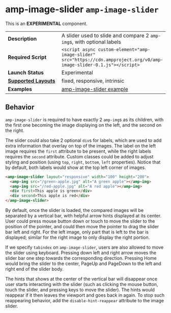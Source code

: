 <!--
Copyright 2018 The AMP HTML Authors. All Rights Reserved.

Licensed under the Apache License, Version 2.0 (the "License");
you may not use this file except in compliance with the License.
You may obtain a copy of the License at

      http://www.apache.org/licenses/LICENSE-2.0

Unless required by applicable law or agreed to in writing, software
distributed under the License is distributed on an "AS-IS" BASIS,
WITHOUT WARRANTIES OR CONDITIONS OF ANY KIND, either express or implied.
See the License for the specific language governing permissions and
limitations under the License.
-->

# <a name="`amp-image-slider`">amp-image-slider</a> `amp-image-slider`

This is an __EXPERIMENTAL__ component.

<table>
  <tr>
    <td width="40%"><strong>Description</strong></td>
    <td>A slider used to slide and compare 2 <code>amp-img</code>s, with optional labels</td>
  </tr>
  <tr>
    <td width="40%"><strong>Required Script</strong></td>
    <td><code>&lt;script async custom-element="amp-image-slider" src="https://cdn.ampproject.org/v0/amp-image-slider-0.1.js">&lt;/script></code></td>
  </tr>
  <tr>
    <td class="col-fourty"><strong>Launch Status</strong></td>
    <td>Experimental</td>
  </tr>
  <tr>
    <td class="col-fourty"><strong><a href="https://www.ampproject.org/docs/guides/responsive/control_layout.html">Supported Layouts</a></strong></td>
    <td>fixed, responsive, intrinsic</td>
  </tr>
  <tr>
    <td width="40%"><strong>Examples</strong></td>
    <td><a href="https://ampbyexample.com/components/amp-image-slider/">amp-image-slider example</a></td>
  </tr>
</table>

## Behavior

`amp-image-slider` is required to have exactly 2 `amp-img`s as its children, with the first one becoming the image displaying on the left, and the second on the right.

The slider could also take 2 optional `div`s for labels, which are used to add extra information that overlay on top of the images. The label on the left image requires the `first` attribute to be present, while the right labels requires the `second` attribute. Custom classes could be added to adjust styling and position (using `top`, `right`, `bottom`, `left` properties). Notice that by default, both labels would show at the top left corner of images.

```html
<amp-image-slider layout="responsive" width="100" height="200">
  <amp-img src="/green-apple.jpg" alt="A green apple"></amp-img>
  <amp-img src="/red-apple.jpg" alt="A red apple"></amp-img>
  <div first>This apple is green</div>
  <div second>This apple is red</div>
</amp-image-slider>
```

By default, once the slider is loaded, the compared images will be separated by a vertical bar, with helpful arrow hints displayed at its center. User could press mouse button down or touch to move the slider to the position of the pointer, and could then move the pointer to drag the slider bar left and right. For the left image, only part that is left to the bar is displayed; similar for the right image to only display the right portion.

If we specify `tabindex` on `amp-image-slider`, users are also allowed to move the slider using keyboard. Pressing down left and right arrow moves the slider bar one step towards the corresponding direction. Pressing Home would bring the slider to the center, PageUp and PageDown to the left and right end of the slider body.

The hints that shows at the center of the vertical bar will disappear once user starts interacting with the slider (such as clicking the mouse button, touch the slider, and pressing keys to move the slider). The hints would reappear if it then leaves the viewport and goes back in again. To stop such reappearing behavior, add the `disable-hint-reappear` attribute to the image slider.
